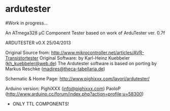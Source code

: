# ardutester

#Work in progress...

An ATmega328 µC Component Tester based on work of ArduTester ver. 0.7f 

ARDUTESTER v0.X 25/04/2013
 
 Original Source from:        http://www.mikrocontroller.net/articles/AVR-Transistortester
 Original Software:           by Karl-Heinz Kuebbeler (kh_kuebbeler@web.de)
                              The Ardutester software is based on porting by Markus Reschke (madires@theca-tabellaria.de) 
 
 Schematic & Home Page:       http://www.pighixxx.com/lavori/ardutester/ 
 
 Arduino version:             PighiXXX (info@pighixxx.com)
                              PaoloP (http://www.arduino.cc/forum/index.php?action=profile;u=58300)
 
 - ONLY TTL COMPONENTS!
